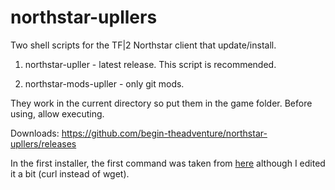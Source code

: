# northstar-upllers
Two shell scripts for the TF|2 Northstar client that update/install.

1. northstar-upller - latest release. This script is recommended.

2. northstar-mods-upller - only git mods.

They work in the current directory so put them in the game folder. Before using, allow executing.

Downloads: https://github.com/begin-theadventure/northstar-upllers/releases

In the first installer, the first command was taken from [here](https://gist.github.com/lukechilds/a83e1d7127b78fef38c2914c4ececc3c?permalink_comment_id=4132245#gistcomment-4132245) although I edited it a bit (curl instead of wget).
